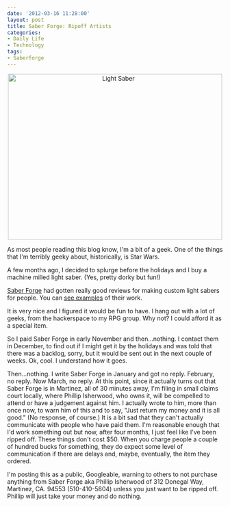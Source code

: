 ```yaml
---
date: '2012-03-16 11:28:00'
layout: post
title: Saber Forge: Ripoff Artists
categories:
- Daily Life
- Technology
tags:
- Saberforge
---
```

<p style="text-align:center"><a href="http://www.flickr.com/photos/albill/6841710906/" title="Light Saber"><img src="http://farm8.staticflickr.com/7177/6841710906_edcf1d794e.jpg" width="500" height="388" alt="Light Saber"></a></p>
As most people reading this blog know, I'm a bit of a geek. One of the things that I'm terribly geeky about, historically, is Star Wars.

A few months ago, I decided to splurge before the holidays and I buy a machine milled light saber. (Yes, pretty dorky but fun!)

[Saber Forge](http://saberforge.com) had gotten really good reviews for making custom light sabers for people. You can [see examples](http://saberforge.com/index.php?page=view_album&image=138) of their work. 

It is very nice and I figured it would be fun to have. I hang out with a lot of geeks, from the hackerspace to my RPG group. Why not? I could afford it as a special item.

So I paid Saber Forge in early November and then...nothing. I contact them in December, to find out if I might get it by the holidays and was told that there was a backlog, sorry, but it would be sent out in the next couple of weeks. Ok, cool. I understand how it goes.

Then...nothing. I write Saber Forge in January and got no reply. February, no reply. Now March, no reply. At this point, since it actually turns out that Saber Forge is in Martinez, all of 30 minutes away, I'm filing in small claims court locally, where Phillip Isherwood, who owns it, will be compelled to attend or have a judgement against him. I actually wrote to him, more than once now, to warn him of this and to say, "Just return my money and it is all good." (No response, of course.) It is a bit sad that they can't actually communicate with people who have paid them. I'm reasonable enough that I'd work something out but now, after four months, I just feel like I've been ripped off. These things don't cost $50. When you charge people a couple of hundred bucks for something, they do expect some level of communication if there are delays and, maybe, eventually, the item they ordered.

I'm posting this as a public, Googleable, warning to others to not purchase anything from Saber Forge aka Phillip Isherwood of 312 Donegal Way, Martinez, CA. 94553 (510-410-5804) unless you just want to be ripped off. Phillip will just take your money and do nothing.